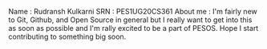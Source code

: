 Name : Rudransh Kulkarni
SRN : PES1UG20CS361
About me : I'm fairly new to Git, Github, and Open Source in general but I really want to get into this as soon as possible and I'm rally excited to be a part of PESOS. Hope I start contributing to something big soon.
